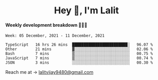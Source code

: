 <h1 align="center">Hey 👋, I'm Lalit</h1>

#### Weekly development breakdown 👨🏻‍💻
<!--START_SECTION:waka-->
```text
Week: 05 December, 2021 - 11 December, 2021

TypeScript   16 hrs 26 mins  ████████████████████████░   96.07 % 
Other        21 mins         ▓░░░░░░░░░░░░░░░░░░░░░░░░   02.06 % 
Bash         7 mins          ▒░░░░░░░░░░░░░░░░░░░░░░░░   00.75 % 
JavaScript   7 mins          ▒░░░░░░░░░░░░░░░░░░░░░░░░   00.74 % 
JSON         3 mins          ░░░░░░░░░░░░░░░░░░░░░░░░░   00.30 % 
```
<!--END_SECTION:waka-->

Reach me at → lalitvijay9480@gmail.com
